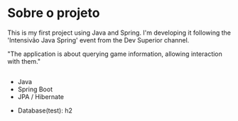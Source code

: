 # Sobre o projeto

This is my first project using Java and Spring. I'm developing it following the 'Intensivão Java Spring' event from the Dev Superior channel.

"The application is about querying game information, allowing interaction with them."

##
- Java
- Spring Boot
- JPA / Hibernate
<!--
## Front end
- HTML / CSS / JS / TypeScript
- ReactJS
- React Native
- Apex Charts
- Expo
-->
- Database(test): h2


<!--
# Como executar o projeto

## Back end
Pré-requisitos: Java 11

```bash
# clonar repositório
git clone https://github.com/devsuperior/sds1-wmazoni

# entrar na pasta do projeto back end
cd backend

# executar o projeto
./mvnw spring-boot:run
```

## Front end web
Pré-requisitos: npm / yarn

```bash
# clonar repositório
git clone https://github.com/devsuperior/sds1-wmazoni

# entrar na pasta do projeto front end web
cd front-web
-->
